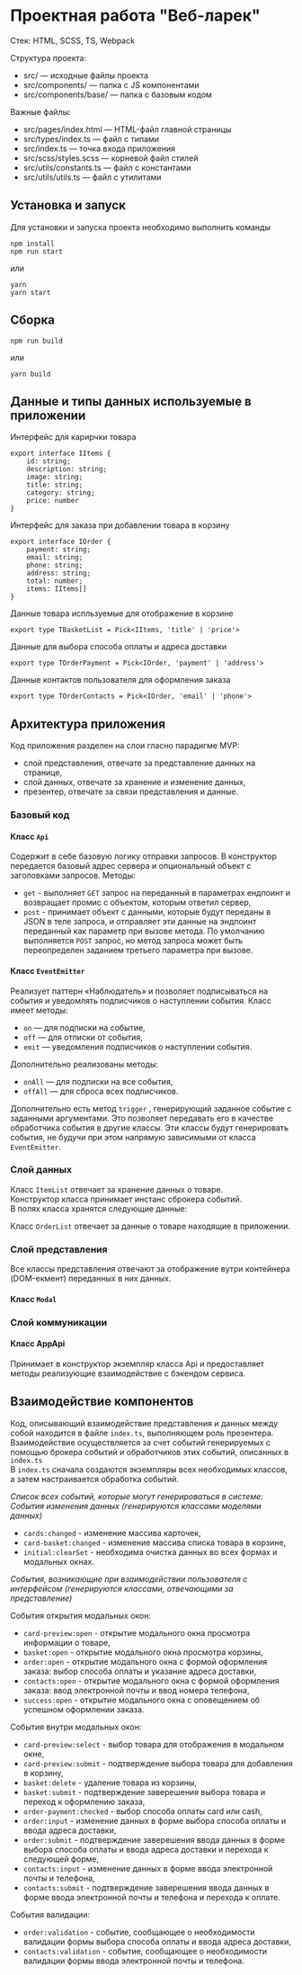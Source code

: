 # Проектная работа "Веб-ларек"

Стек: HTML, SCSS, TS, Webpack

Структура проекта:
- src/ — исходные файлы проекта
- src/components/ — папка с JS компонентами
- src/components/base/ — папка с базовым кодом

Важные файлы:
- src/pages/index.html — HTML-файл главной страницы
- src/types/index.ts — файл с типами
- src/index.ts — точка входа приложения
- src/scss/styles.scss — корневой файл стилей
- src/utils/constants.ts — файл с константами
- src/utils/utils.ts — файл с утилитами

## Установка и запуск
Для установки и запуска проекта необходимо выполнить команды

```
npm install
npm run start
```

или

```
yarn
yarn start
```
## Сборка

```
npm run build
```

или

```
yarn build
```

## Данные и типы данных используемые в приложении

Интерфейс для карирчки товара
```
export interface IItems {
    id: string;
    description: string;
    image: string;
    title: string;
    category: string;
    price: number
}
```
Интерфейс для заказа при добавлении товара в корзину

```
export interface IOrder {
    payment: string;
    email: string;
    phone: string;
    address: string;
    total: number;
    items: IItems[]
}
```
Данные товара испльзуемые для отображение в корзине

```
export type TBasketList = Pick<IItems, 'title' | 'price'>
```
Данные для выбора способа оплаты и адреса доставки

```
export type TOrderPayment = Pick<IOrder, 'payment' | 'address'>
```

Данные контактов пользователя для оформления заказа

```
export type TOrderContacts = Pick<IOrder, 'email' | 'phone'>
```

## Архитектура приложения

Код приложения разделен на слои гласно парадигме MVP:
- слой представления, отвечате за представление данных на странице,
- слой данных, отвечате за хранение и изменение данных,
- презентер, отвечате за связи представления и данные.

### Базовый код

#### Класс `Api`
Содержит в себе базовую логику отправки запросов. В конструктор передается базовый адрес сервера и опциональный объект с заголовками запросов.
Методы:
- `get` - выполняет `GET` запрос на переданный в параметрах ендпоинт и возвращает промис с объектом, которым ответил сервер,
- `post` - принимает объект с данными, которые будут переданы в JSON в теле запроса, и отправляет эти данные на эндпоинт переданный как параметр при вызове метода. По умолчанию выполняется `POST` запрос, но метод запроса может быть переопределен заданием третьего параметра при вызове.

#### Класс `EventEmitter`
Реализует паттерн «Наблюдатель» и позволяет подписываться на события и уведомлять подписчиков о наступлении события.
Класс имеет методы:
- `on` — для подписки на событие,
- `off` — для отписки от события,
- `emit` — уведомления подписчиков о наступлении события.

Дополнительно реализованы методы:
- `onAll` —  для подписки на все события,
- `offAll` —  для сброса всех подписчиков.

Дополнительно есть метод `trigger` , генерирующий заданное событие с заданными
аргументами. Это позволяет передавать его в качестве обработчика события в другие классы. Эти классы будут генерировать события, не будучи при этом напрямую зависимыми от класса `EventEmitter`.

### Слой данных

Класс `ItemList` отвечает за хранение данных о товаре.\
Конструктор класса принимает инстанс сброкера событий.\
В полях класса хранятся следующие данные:


Класс `OrderList` отвечает за данные о товаре находящие в приложении.

### Слой представления

Все классы представления отвечают за отображение вутри контейнера (DOM-екмент) переданных в них данных.

#### Класс `Modal`





### Слой коммуникации

#### Класс AppApi
Принимает в конструктор экземпляр класса Api и предоставляет методы реализующие взаимодействие с бэкендом сервиса.

## Взаимодействие компонентов
Код, описывающий взаимодействие представления и данных между собой находится в файле `index.ts`, выполняющем роль презентера.\
Взаимодействие осуществляется за счет событий генерируемых с помощью брокера событий и обработчиков этих событий, описанных в `index.ts`\
В `index.ts` сначала создаются экземпляры всех необходимых классов, а затем настраивается обработка событий.

*Список всех событий, которые могут генерироваться в системе:*\
*События изменения данных (генерируются классами моделями данных)*

- `cards:changed` - изменение массива карточек,
- `card-basket:changed` - изменение массива списка товара в корзине,
- `initial:clearSet` - необходима очистка данных во всех формах и модальных окнах.

*События, возникающие при взаимодействии пользователя с интерфейсом (генерируются классами, отвечающими за представление)*

События открытия модальных окон:
- `card-preview:open` - открытие модального окна просмотра информации о товаре,
- `basket:open` - открытие модального окна просмотра корзины,
- `order:open` - открытие модального окна с формой оформления заказа: выбор способа оплаты и указание адреса доставки,
- `contacts:open` - открытие модального окна с формой оформления заказа: ввод электронной почты и ввод номера телефона,
- `success:open` - открытие модального окна с оповещением об успешном оформлении заказа.

События внутри модальных окон:
- `card-preview:select` - выбор товара для отображения в модальном окне,
- `card-preview:submit` - подтверждение выбора товара для добавления в корзину,
- `basket:delete` - удаление товара из корзины,
- `basket:submit` - подтверждение заверешения выбора товара и переход к оформлению заказа,
- `order-payment:checked` - выбор способа оплаты card или cash,
- `order:input` - изменение данных в форме выбора способа оплаты и ввода адреса доставки,
- `order:submit` - подтверждение заверешения ввода данных в форме выбора способа оплаты и ввода адреса доставки и перехода к следующей форме,
- `contacts:input` - изменение данных в форме ввода электронной почты и телефона,
- `contacts:submit` - подтверждение заверешения ввода данных в форме ввода электронной почты и телефона и перехода к оплате.

События валидации:
- `order:validation` - событие, сообщающее о необходимости валидации формы выбора способа оплаты и ввода адреса доставки,
- `contacts:validation` - событие, сообщающее о необходимости валидации формы ввода электронной почты и телефона.